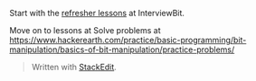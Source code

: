
Start with the [refresher lessons](https://www.interviewbit.com/courses/programming/topics/bit-manipulation/) at InterviewBit.

Move on to lessons at
Solve problems at https://www.hackerearth.com/practice/basic-programming/bit-manipulation/basics-of-bit-manipulation/practice-problems/

> Written with [StackEdit](https://stackedit.io/).
<!--stackedit_data:
eyJoaXN0b3J5IjpbLTE2NDQ1Njk5NjNdfQ==
-->